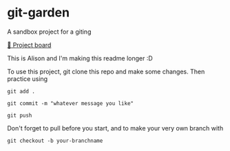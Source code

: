# git-garden
A sandbox project for a giting

[🔮 Project board](https://github.com/users/ronerlih/projects/9)

This is Alison and I'm making this readme longer :D

To use this project, git clone this repo and make some changes. Then practice using 

```git add . ```
```
git commit -m "whatever message you like"
```
```git push```

Don't forget to pull before you start, and to make your very own branch with

```git checkout -b your-branchname```